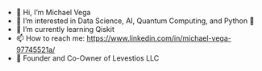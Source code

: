 - 👋 Hi, I’m Michael Vega
- 👀 I’m interested in Data Science, AI, Quantum Computing, and Python 🐍
- 🌱 I’m currently learning Qiskit
- 📫 How to reach me: https://www.linkedin.com/in/michael-vega-97745521a/
- 💼 Founder and Co-Owner of Levestios LLC

<!---
michaelvega/michaelvega is a ✨ special ✨ repository because its `README.md` (this file) appears on your GitHub profile.
You can click the Preview link to take a look at your changes.
--->
